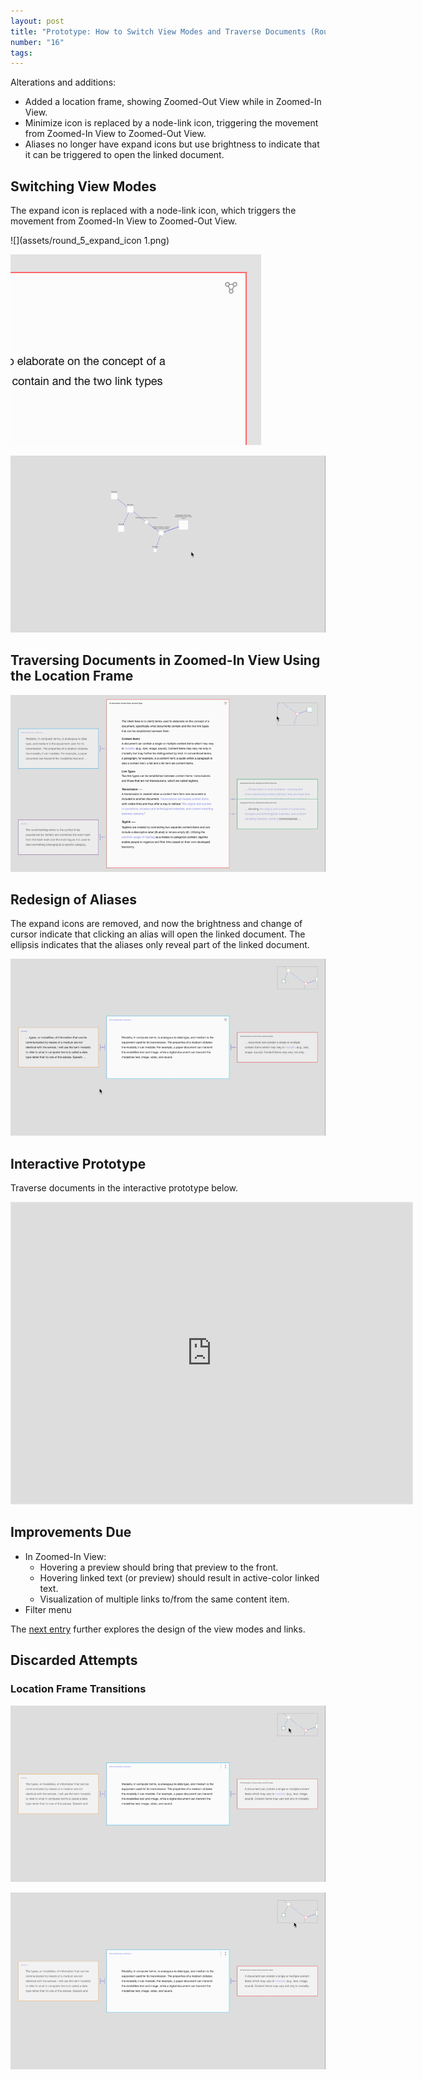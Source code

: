 ```yaml
---
layout: post
title: "Prototype: How to Switch View Modes and Traverse Documents (Round 05)"
number: "16"
tags:
---
```


Alterations and additions:
- Added a location frame, showing Zoomed-Out View while in Zoomed-In View.
- Minimize icon is replaced by a node-link icon, triggering the movement from Zoomed-In View to Zoomed-Out View.
- Aliases no longer have expand icons but use brightness to indicate that it can be triggered to open the linked document.

## Switching View Modes

The expand icon is replaced with a node-link icon, which triggers the movement from Zoomed-In View to Zoomed-Out View.

![](assets/round_5_expand_icon 1.png)

![](assets/round_5_node-link_icon.png)

![](assets/round_05_icon.gif)

## Traversing Documents in Zoomed-In View Using the Location Frame

![](assets/test_5_jump_transition_3.gif)

## Redesign of Aliases

The expand icons are removed, and now the brightness and change of cursor indicate that clicking an alias will open the linked document. The ellipsis indicates that the aliases only reveal part of the linked document.

![](assets/round_5_alias_documents.gif)

## Interactive Prototype

Traverse documents in the interactive prototype below.

<iframe style="border: 2px solid rgba(0, 0, 0, 0.1)" width="640" height="480" src="https://framer.com/embed/Round-05--oM7xWmEceylTGDzxjPPZ/F_MbbVHe7?highlights=0" allowfullscreen></iframe>


## Improvements Due

- In Zoomed-In View:
  - Hovering a preview should bring that preview to the front.
  - Hovering linked text (or preview) should result in active-color linked text.
  - Visualization of multiple links to/from the same content item.
- Filter menu

The [next entry](17) further explores the design of the view modes and links.

## Discarded Attempts

### Location Frame Transitions

![](assets/test_5_jump_transition_1.gif)

![](assets/test_5_jump_transition_2.gif)
